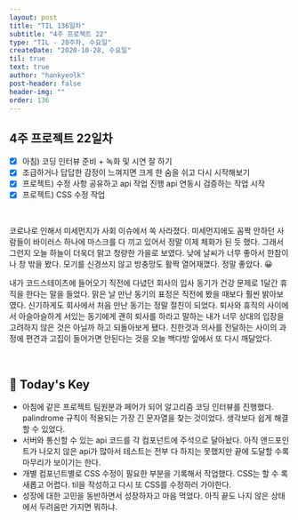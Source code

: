 ```yaml
---
layout: post
title: "TIL 136일차"
subtitle: "4주 프로젝트 22"
type: "TIL - 20주차, 수요일"
createDate: "2020-10-28, 수요일"
til: true
text: true
author: "hankyeolk"
post-header: false
header-img: ""
order: 136
---
```


## 4주 프로젝트 22일차

- [x] 아침) 코딩 인터뷰 준비 + 녹화 및 시연 잘 하기 <br />
- [x] 조급하거나 답답한 감정이 느껴지면 크게 한 숨을 쉬고 다시 시작해보기 <br />
- [x] 프로젝트) 수정 사항 공유하고 api 작업 진행 api 연동시 검증하는 작업 시작 <br />
- [x] 프로젝트) CSS 수정 작업

<br />

코로나로 인해서 미세먼지가 사회 이슈에서 쏙 사라졌다. 미세먼지에도 꼼짝 안하던 사람들이 바이러스 하나에 마스크를 다 끼고 있어서 정말 이제 체화가 된 듯 했다. 그래서 그런지 오늘 하늘이 더욱더 맑고 청량한 가을로 보였다. 낮에 날씨가 너무 좋아서 한참이나 창 밖을 봤다. 모기를 신경쓰지 않고 방충망도 활짝 열어재꼈다. 정말 좋았다. 😀<br />

내가 코드스테이츠에 들어오기 직전에 다녔던 회사의 입사 동기가 건강 문제로 1달간 휴직을 한다는 말을 들었다. 맑은 날 만난 동기의 표정은 직전에 봤을 때보다 훨씬 밝아보였다. 신기하게도 회사에서 처음 만난 동기는 정말 절친이 되었다. 퇴사와 휴직의 사이에서 아슬아슬하게 서있는 동기에게 괜히 퇴사를 하라고 말하는 내가 너무 상대의 입장을 고려하지 않은 것은 아닐까 하고 되돌아보게 됐다. 친한것과 의사를 전달하는 사이의 과정에 편견과 고집이 들어가면 안된다는 것을 오늘 백다방 앞에서 또 다시 깨달았다. <br />

<br />

## 🦄 Today's Key

- 아침에 같은 프로젝트 팀원분과 페어가 되어 알고리즘 코딩 인터뷰를 진행했다. palindrome 규칙이 적용되는 가장 긴 문자열을 찾는 것이었다. 생각보다 쉽게 해결할 수 있었다.
- 서버와 통신할 수 있는 api 코드를 각 컴포넌트에 주석으로 달아놨다. 아직 앤드포인트가 나오지 않은 api가 많아서 테스트는 전부 다 하지는 못했지만 끝에 도달할 수록 마무리가 보이기는 한다.
- 개별 컴포넌트별로 CSS 수정이 필요한 부분을 기록해서 작업했다. CSS는 할 수 록 새롭고 어렵다. til을 작성하고 다시 또 CSS를 수정하러 가야한다.
- 성장에 대한 고민을 동반하면서 성장하자고 마음 먹었다. 아직 끝도 나지 않은 상태에서 두려움만 가지면 뭐하냐.
